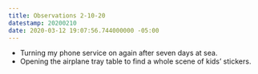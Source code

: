 ```yaml
---
title: Observations 2-10-20
datestamp: 20200210
date: 2020-03-12 19:07:56.744000000 -05:00
---
```


- Turning my phone service on again after seven days at sea.
- Opening the airplane tray table to find a whole scene of kids’ stickers.
